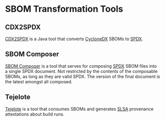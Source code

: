 # SBOM Transformation Tools
## CDX2SPDX

[CDX2SPDX](https://github.com/spdx/cdx2spdx) is a Java tool that converts [CycloneDX](../specs/cyclonedx.md) SBOMs to [SPDX](../specs/spdx.md).

## SBOM Composer

[SBOM Composer](https://github.com/vmware-samples/sbom-composer) is a tool that serves for composing [SPDX](../specs/spdx.md) SBOM files into a single SPDX document. Not restricted by the contents of the composable SBOMs, as long as they are valid SPDX. The version of the final document is the latest amongst all composed.

## Tejelote

[Tejelote](https://github.com/puerco/tejolote) is a tool that consumes SBOMs and generates [SLSA](https://slsa.dev/) provenance attestations about build runs.